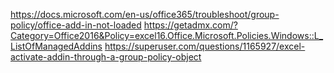 https://docs.microsoft.com/en-us/office365/troubleshoot/group-policy/office-add-in-not-loaded
https://getadmx.com/?Category=Office2016&Policy=excel16.Office.Microsoft.Policies.Windows::L_ListOfManagedAddins
https://superuser.com/questions/1165927/excel-activate-addin-through-a-group-policy-object